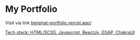 <h1>My Portfolio</h1>
<p>Visit via link <a href="https://tienphat-portfolio.vercel.app/" target="_blank">tienphat-portfolio.vercel.app/ </> </p>
<p>Tech stack: HTML/SCSS, Javascript, ReactJs, GSAP, ChakraUI</p>
